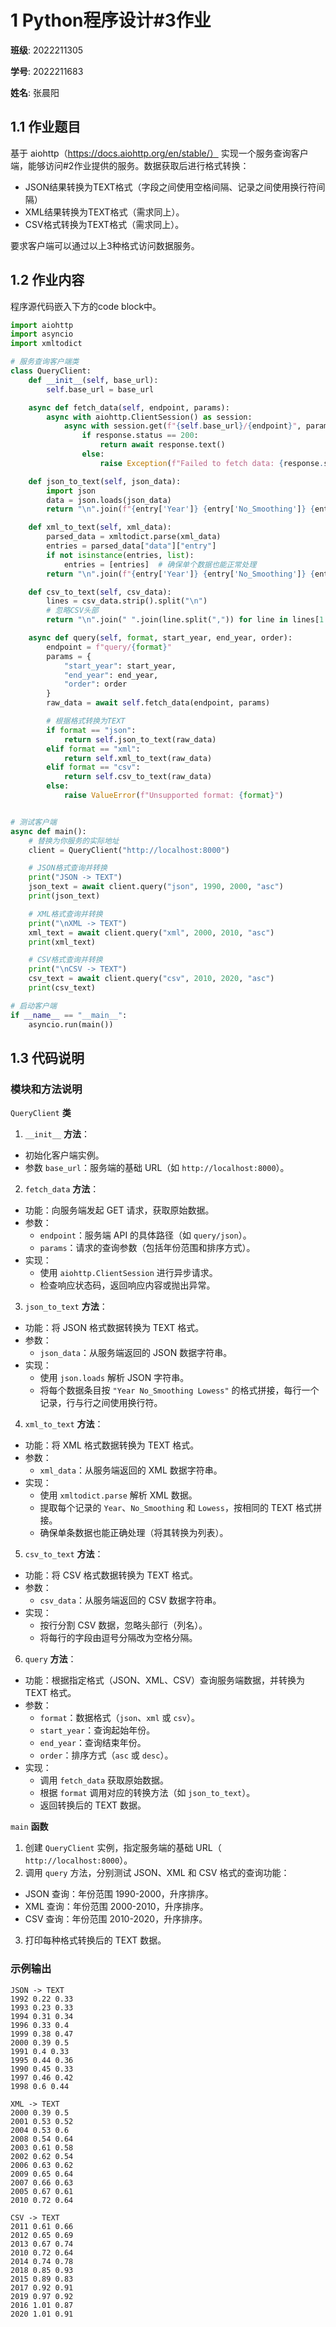 # 1 Python程序设计#3作业
**班级**: 2022211305  

**学号**: 2022211683

**姓名**: 张晨阳

## 1.1 作业题目
基于 aiohttp（https://docs.aiohttp.org/en/stable/） 实现一个服务查询客户端，能够访问#2作业提供的服务。数据获取后进行格式转换：
- JSON结果转换为TEXT格式（字段之间使用空格间隔、记录之间使用换行符间隔）
- XML结果转换为TEXT格式（需求同上）。
- CSV格式转换为TEXT格式（需求同上）。

要求客户端可以通过以上3种格式访问数据服务。

## 1.2 作业内容
程序源代码嵌入下方的code block中。

```python
import aiohttp
import asyncio
import xmltodict

# 服务查询客户端类
class QueryClient:
    def __init__(self, base_url):
        self.base_url = base_url

    async def fetch_data(self, endpoint, params):
        async with aiohttp.ClientSession() as session:
            async with session.get(f"{self.base_url}/{endpoint}", params=params) as response:
                if response.status == 200:
                    return await response.text()
                else:
                    raise Exception(f"Failed to fetch data: {response.status}")

    def json_to_text(self, json_data):
        import json
        data = json.loads(json_data)
        return "\n".join(f"{entry['Year']} {entry['No_Smoothing']} {entry['Lowess']}" for entry in data)

    def xml_to_text(self, xml_data):
        parsed_data = xmltodict.parse(xml_data)
        entries = parsed_data["data"]["entry"]
        if not isinstance(entries, list):
            entries = [entries]  # 确保单个数据也能正常处理
        return "\n".join(f"{entry['Year']} {entry['No_Smoothing']} {entry['Lowess']}" for entry in entries)

    def csv_to_text(self, csv_data):
        lines = csv_data.strip().split("\n")
        # 忽略CSV头部
        return "\n".join(" ".join(line.split(",")) for line in lines[1:])

    async def query(self, format, start_year, end_year, order):
        endpoint = f"query/{format}"
        params = {
            "start_year": start_year,
            "end_year": end_year,
            "order": order
        }
        raw_data = await self.fetch_data(endpoint, params)

        # 根据格式转换为TEXT
        if format == "json":
            return self.json_to_text(raw_data)
        elif format == "xml":
            return self.xml_to_text(raw_data)
        elif format == "csv":
            return self.csv_to_text(raw_data)
        else:
            raise ValueError(f"Unsupported format: {format}")


# 测试客户端
async def main():
    # 替换为你服务的实际地址
    client = QueryClient("http://localhost:8000")

    # JSON格式查询并转换
    print("JSON -> TEXT")
    json_text = await client.query("json", 1990, 2000, "asc")
    print(json_text)

    # XML格式查询并转换
    print("\nXML -> TEXT")
    xml_text = await client.query("xml", 2000, 2010, "asc")
    print(xml_text)

    # CSV格式查询并转换
    print("\nCSV -> TEXT")
    csv_text = await client.query("csv", 2010, 2020, "asc")
    print(csv_text)

# 启动客户端
if __name__ == "__main__":
    asyncio.run(main())
```

## 1.3 代码说明
### 模块和方法说明
`QueryClient` **类**
1. `__init__` **方法**：

- 初始化客户端实例。
- 参数 `base_url`：服务端的基础 URL（如 `http://localhost:8000`）。

2. `fetch_data` **方法**：

- 功能：向服务端发起 GET 请求，获取原始数据。
- 参数：
  - `endpoint`：服务端 API 的具体路径（如 `query/json`）。
  - `params`：请求的查询参数（包括年份范围和排序方式）。
- 实现：
  - 使用 `aiohttp.ClientSession` 进行异步请求。
  - 检查响应状态码，返回响应内容或抛出异常。

3. `json_to_text` **方法**：

- 功能：将 JSON 格式数据转换为 TEXT 格式。
- 参数：
  - `json_data`：从服务端返回的 JSON 数据字符串。
- 实现：
  - 使用 `json.loads` 解析 JSON 字符串。
  - 将每个数据条目按 `"Year No_Smoothing Lowess"` 的格式拼接，每行一个记录，行与行之间使用换行符。

4. `xml_to_text` **方法**：

- 功能：将 XML 格式数据转换为 TEXT 格式。
- 参数：
  - `xml_data`：从服务端返回的 XML 数据字符串。
- 实现：
  - 使用 `xmltodict.parse` 解析 XML 数据。
  - 提取每个记录的 `Year`、`No_Smoothing` 和 `Lowess`，按相同的 TEXT 格式拼接。
  - 确保单条数据也能正确处理（将其转换为列表）。

5. `csv_to_text` **方法**：

- 功能：将 CSV 格式数据转换为 TEXT 格式。
- 参数：
  - `csv_data`：从服务端返回的 CSV 数据字符串。
- 实现：
  - 按行分割 CSV 数据，忽略头部行（列名）。
  - 将每行的字段由逗号分隔改为空格分隔。

6. `query` **方法**：

- 功能：根据指定格式（JSON、XML、CSV）查询服务端数据，并转换为 TEXT 格式。
- 参数：
  - `format`：数据格式（`json`、`xml` 或 `csv`）。
  - `start_year`：查询起始年份。
  - `end_year`：查询结束年份。
  - `order`：排序方式（`asc` 或 `desc`）。
- 实现：
  - 调用 `fetch_data` 获取原始数据。
  - 根据 `format` 调用对应的转换方法（如 `json_to_text`）。
  - 返回转换后的 TEXT 数据。

`main` **函数**
1. 创建 `QueryClient` 实例，指定服务端的基础 URL（ `http://localhost:8000`）。
2. 调用 `query` 方法，分别测试 JSON、XML 和 CSV 格式的查询功能：
- JSON 查询：年份范围 1990-2000，升序排序。
- XML 查询：年份范围 2000-2010，升序排序。
- CSV 查询：年份范围 2010-2020，升序排序。
3. 打印每种格式转换后的 TEXT 数据。

### 示例输出
```plaintext
JSON -> TEXT
1992 0.22 0.33
1993 0.23 0.33
1994 0.31 0.34
1996 0.33 0.4
1999 0.38 0.47
2000 0.39 0.5
1991 0.4 0.33
1995 0.44 0.36
1990 0.45 0.33
1997 0.46 0.42
1998 0.6 0.44

XML -> TEXT
2000 0.39 0.5
2001 0.53 0.52
2004 0.53 0.6
2008 0.54 0.64
2003 0.61 0.58
2002 0.62 0.54
2006 0.63 0.62
2009 0.65 0.64
2007 0.66 0.63
2005 0.67 0.61
2010 0.72 0.64

CSV -> TEXT
2011 0.61 0.66
2012 0.65 0.69
2013 0.67 0.74
2010 0.72 0.64
2014 0.74 0.78
2018 0.85 0.93
2015 0.89 0.83
2017 0.92 0.91
2019 0.97 0.92
2016 1.01 0.87
2020 1.01 0.91
```